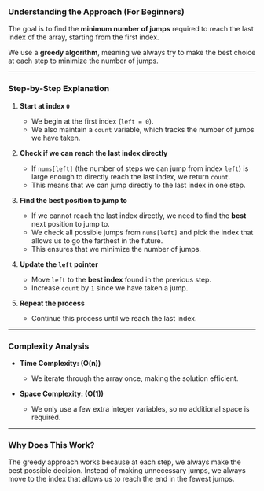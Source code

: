 ### **Understanding the Approach (For Beginners)**  

The goal is to find the **minimum number of jumps** required to reach the last index of the array, starting from the first index.  

We use a **greedy algorithm**, meaning we always try to make the best choice at each step to minimize the number of jumps.  

---

### **Step-by-Step Explanation**  

1. **Start at index `0`**  
   - We begin at the first index (`left = 0`).  
   - We also maintain a `count` variable, which tracks the number of jumps we have taken.  

2. **Check if we can reach the last index directly**  
   - If `nums[left]` (the number of steps we can jump from index `left`) is large enough to directly reach the last index, we return `count`.  
   - This means that we can jump directly to the last index in one step.

3. **Find the best position to jump to**  
   - If we cannot reach the last index directly, we need to find the **best** next position to jump to.  
   - We check all possible jumps from `nums[left]` and pick the index that allows us to go the farthest in the future.  
   - This ensures that we minimize the number of jumps.

4. **Update the `left` pointer**  
   - Move `left` to the **best index** found in the previous step.  
   - Increase `count` by `1` since we have taken a jump.

5. **Repeat the process**  
   - Continue this process until we reach the last index.  

---

### **Complexity Analysis**  

- **Time Complexity: \(O(n)\)**  
  - We iterate through the array once, making the solution efficient.  

- **Space Complexity: \(O(1)\)**  
  - We only use a few extra integer variables, so no additional space is required.  

---

### **Why Does This Work?**  

The greedy approach works because at each step, we always make the best possible decision. Instead of making unnecessary jumps, we always move to the index that allows us to reach the end in the fewest jumps.  
